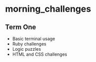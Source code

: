 # morning_challenges

## Term One
- Basic terminal usage 
- Ruby challenges
- Logic puzzles
- HTML and CSS challenges

